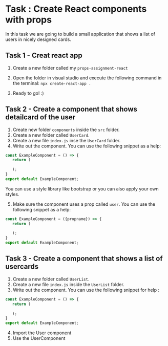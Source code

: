 # Task : Create React components with props

In this task we are going to build a small application that shows a list of users in nicely designed cards. 

## Task 1 - Creat react app 

1. Create a new folder called my `props-assignment-react`
 
2. Open the folder in visual studio and execute the following command in the terminal: 
   `npx create-react-app .  `
3. Ready to go! :) 



## Task 2 - Create a component that shows detailcard of the user
1. Create new folder `components` inside the `src` folder. 
2. Create a new folder called  `UserCard`.
3. Create a new file `index.js` inse the `UserCard` folder. 
4. Write out the component. You can use the following snippet as a help: 
 ```javascript
const ExampleComponent = () => {
    return (
    
    );
}
export default ExampleComponent;
   ```
You can use a style library like bootstrap or you can also apply your own styles. 

5. Make sure the component uses a prop called `user`. You can use the following snippet as a help: 
 ```javascript
const ExampleComponent = ({propname}) => {
    return (
    
    );
}
export default ExampleComponent;
   ```
## Task 3 - Create a component that shows a list of usercards

1. Create a new folder called  `UserList`.
2. Create a new file `index.js` inside the `UserList` folder. 
3. Write out the component. You can use the following snippet for help : 
 ```javascript
const ExampleComponent = () => {
    return (
    
    );
}
export default ExampleComponent;
 ```
 4. Import the User component 
 5. Use the UserComponent 
